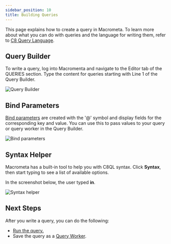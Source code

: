 ```yaml
---
sidebar_position: 10
title: Building Queries
---
```


This page explains how to create a query in Macrometa. To learn more about what you can do with queries and the language for writing them, refer to [C8 Query Language](c8ql/../index.md).

## Query Builder

To write a query, log into Macromenta and navigate to the Editor tab of the QUERIES section. Type the content for queries starting with Line 1 of the Query Builder.

![Query Builder](/img/queries/query-builder.png)

## Bind Parameters

[Bind parameters](fundamentals.md#bind-parameters) are created with the '@' symbol and display fields for the corresponding key and value. You can use this to pass values to your query or query worker in the Query Builder.

![Bind parameters](/img/queries/bind-parameters.png)

## Syntax Helper

Macrometa has a built-in tool to help you with C8QL syntax. Click **Syntax**, then start typing to see a list of available options.

In the screenshot below, the user typed **in**.

![Syntax helper](/img/queries/syntax-helper.png)

## Next Steps

After you write a query, you can do the following:
- [Run the query.](running-queries.md)
- Save the query as a [Query Worker](query-workers.md).
